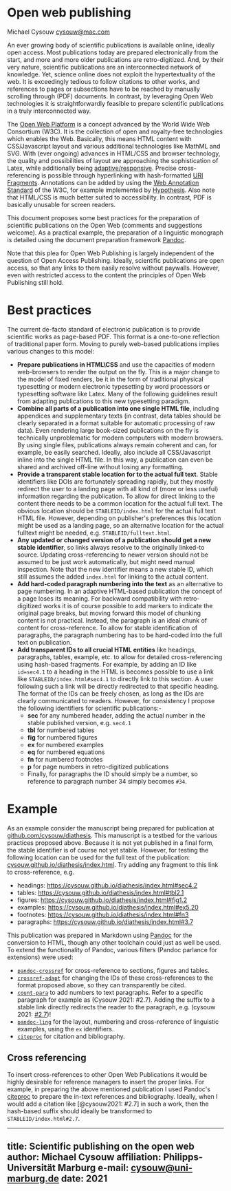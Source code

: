 # Open web publishing

Michael Cysouw <cysouw@mac.com>

An ever growing body of scientific publications is available online, ideally open access. Most publications today are prepared electronically from the start, and more and more older publications are retro-digitized. And, by their very nature, scientific publications are an interconnected network of knowledge. Yet, science online does not exploit the hypertextuality of the web. It is exceedingly tedious to follow citations to other works, and references to pages or subsections have to be reached by manually scrolling through (PDF) documents. In contrast, by leveraging Open Web technologies it is straightforwardly feasible to prepare scientific publications in a truly interconnected way.

The [Open Web Platform](https://www.w3.org/wiki/Open_Web_Platform) is a concept advanced by the World Wide Web Consortium (W3C). It is the collection of open and royalty-free technologies which enables the Web. Basically, this means HTML content with CSS/Javascript layout and various additional technologies like MathML and SVG. With (ever ongoing) advances in HTML/CSS and browser technology, the quality and possibilities of layout are approaching the sophistication of Latex, while additionally being [adaptive/responsive](https://alistapart.com/article/responsive-web-design/). Precise cross-referencing is possible through hyperlinking with hash-formatted [URI Fragments](https://en.wikipedia.org/wiki/URI_fragment). Annotations can be added by using the [Web Annotation Standard](https://www.w3.org/annotation/) of the W3C, for example implemented by [Hypothesis](https://web.hypothes.is). Also note that HTML/CSS is much better suited to accessibility. In contrast, PDF is basically unusable for screen readers.

This document proposes some best practices for the preparation of scientific publications on the Open Web (comments and suggestions welcome). As a practical example, the preparation of a linguistic monograph is detailed using the document preparation framework [Pandoc](https://pandoc.org).

Note that this plea for Open Web Publishing is largely independent of the question of Open Access Publishing. Ideally, scientific publications are open access, so that any links to them easily resolve without paywalls. However, even with restricted access to the content the principles of Open Web Publishing still hold.

# Best practices

The current de-facto standard of electronic publication is to provide scientific works as page-based PDF. This format is a one-to-one reflection of traditional paper form. Moving to purely web-based publications implies various changes to this model:

- **Prepare publications in HTML\CSS** and use the capacities of modern web-browsers to render the output on the fly. This is a major change to the model of fixed renders, be it in the form of traditional physical typesetting or modern electronic typesetting by word processors or typesetting software like Latex. Many of the following guidelines result from adapting publications to this new typesetting paradigm.
- **Combine all parts of a publication into one single HTML file**, including appendices and supplementary texts (in contrast, data tables should be clearly separated in a format suitable for automatic processing of raw data). Even rendering large book-sized publications on the fly is technically unproblematic for modern computers with modern browsers. By using single files, publications always remain coherent and can, for example, be easily searched. Ideally, also include all CSS/Javascript inline into the single HTML file. In this way, a publication can even be shared and archived off-line without losing any formatting.
- **Provide a transparent stable location for to the actual full text**. Stable identifiers like DOIs are fortunately spreading rapidly, but they mostly redirect the user to a landing page with all kind of (more or less useful) information regarding the publication. To allow for direct linking to the content there needs to be a common location for the actual full text. The obvious location should be `STABLEID/index.html` for the actual full text HTML file. However, depending on publisher's preferences this location might be used as a landing page, so an alternative location for the actual fulltext might be needed, e.g. `STABLEID/fulltext.html`.
- **Any updated or changed version of a publication should get a new stable identifier**, so links always resolve to the originally linked-to source. Updating cross-referencing to newer version should not be assumed to be just work automatically, but might need manual inspection. Note that the new identifier means a new stable ID, which still assumes the added `index.html` for linking to the actual content.
- **Add hard-coded paragraph numbering into the text** as an alternative to page numbering. In an adaptive HTML-based publication the concept of a page loses its meaning. For backward compatibility with retro-digitized works it is of course possible to add markers to indicate the original page breaks, but moving forward this model of chunking content is not practical. Instead, the paragraph is an ideal chunk of content for cross-reference. To allow for stable identification of paragraphs, the paragraph numbering has to be hard-coded into the full text on publication.
- **Add transparent IDs to all crucial HTML entities** like headings, paragraphs, tables, example, etc. to allow for detailed cross-referencing using hash-based fragments. For example, by adding an ID like `id=sec4.1` to a heading in the HTML is becomes possible to use a link like `STABLEID/index.html#sec4.1` to directly link to this section. A user following such a link will be directly redirected to that specific heading. The format of the IDs can be freely chosen, as long as the IDs are clearly communicated to readers. However, for consistency I propose the following identifiers for scientific publications:-
  - **sec** for any numbered header, adding the actual number in the stable published version, e.g. `sec4.1` 
  - **tbl** for numbered tables
  - **fig** for numbered figures
  - **ex** for numbered examples
  - **eq** for numbered equations
  - **fn** for numbered footnotes
  - **p** for page numbers in retro-digitized publications
  - Finally, for paragraphs the ID should simply be a number, so reference to paragraph number 34 simply becomes `#34`.

# Example

As an example consider the manuscript being prepared for publication at [github.com/cysouw/diathesis](https://github.com/cysouw/diathesis). This manuscript is a testbed for the various practices proposed above. Because it is not yet published in a final form, the stable identifier is of course not yet stable. However, for testing the following location can be used for the full text of the publication: [cysouw.github.io/diathesis/index.html](https://cysouw.github.io/diathesis/index.html). Try adding any fragment to this link to cross-reference, e.g.

- headings: https://cysouw.github.io/diathesis/index.html#sec4.2
- tables: https://cysouw.github.io/diathesis/index.html#tbl2.1
- figures: https://cysouw.github.io/diathesis/index.html#fig1.2
- examples: https://cysouw.github.io/diathesis/index.html#ex5.20
- footnotes: https://cysouw.github.io/diathesis/index.html#fn3
- paragraphs: https://cysouw.github.io/diathesis/index.html#3.7

This publication was prepared in Markdown using [Pandoc](https:pandoc.org) for the conversion to HTML, though any other toolchain could just as well be used. To extend the functionality of Pandoc, various filters (Pandoc parlance for extensions) were used:

- [`pandoc-crossref`](https://github.com/lierdakil/pandoc-crossref) for cross-reference to sections, figures and tables.
- [`crossref-adapt`](https://github.com/cysouw/crossref-adapt) for changing the IDs of these cross-references to the format proposed above, so they can transparently be cited.
- [`count-para`](https://github.com/cysouw/count-para) to add numbers to text paragraphs. Refer to a specific paragraph for example as (Cysouw 2021: #2.7). Adding the suffix to a stable link directly redirects the reader to the paragraph, e.g. (cysouw 2021: [#2.7](https://cysouw.github.io/diathesis/fulltext.html#2.7))!
- [`pandoc-ling`](https://github.com/cysouw/pandoc-ling) for the layout, numbering and cross-reference of linguistic examples, using the `ex` identifiers.
- [`citeproc`](https://github.com/jgm/citeproc) for citation and bibliography.

## Cross referencing

To insert cross-references to other Open Web Publications it would be highly desirable for reference managers to insert the proper links. For example, in preparing the above mentioned publication I used Pandoc's [citeproc](https://pandoc.org/MANUAL.html#citation-rendering) to prepare the in-text references and bibliography. Ideally, when I would add a citation like [@cysouw2021: #2.7] in such a work, then the hash-based suffix should ideally be transformed to `STABLEID/index.html#2.7`.

---
title: Scientific publishing on the open web
author: Michael Cysouw
affiliation: Philipps-Universität Marburg
e-mail: cysouw@uni-marburg.de
date: 2021
---
